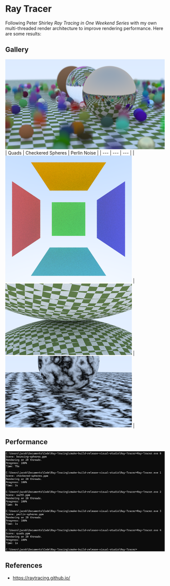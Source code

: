 # Ray Tracer

Following Peter Shirley *Ray Tracing in One Weekend Series* with my own multi-threaded render architecture to improve rendering performance. Here are some results:

## Gallery

![Bouncing Spheres](/docs/bouncing-spheres.png)
| Quads | Checkered Spheres | Perlin Noise |
| --- | --- | --- |
| ![](/docs/quads.png) | ![](/docs/checkered-spheres.png) | ![](/docs/perlin-spheres.png) |

## Performance 

![Metrics](/docs/render-times.png)

## References

- https://raytracing.github.io/
